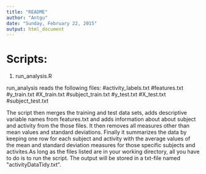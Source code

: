 ```yaml
---
title: "README"
author: "Antgu"
date: "Sunday, February 22, 2015"
output: html_document
---
```

Scripts:
============
1. run_analysis.R

run_analysis reads the following files:
#activity_labels.txt
#features.txt
#y_train.txt
#X_train.txt
#subject_train.txt
#y_test.txt
#X_test.txt
#subject_test.txt

The script then merges the training and test data sets, adds descriptive variable names from features.txt and adds information about about subject and activity from the those files. It then removes all measures other than mean values and standard deviations. Finally it summarizes the data by keeping one row for each subject and activity with the average values of the mean and standard deviation measures for those specific subjects and activites.As long as the files listed are in your working directory, all you have to do is to run the script. The output will be stored in a txt-file named "activityDataTidy.txt".